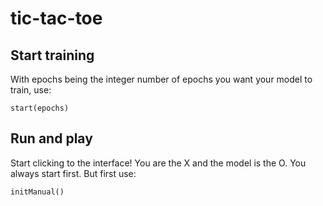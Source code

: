 # tic-tac-toe

## Start training 
With epochs being the integer number of epochs you want your model to train, use:
```
start(epochs)
```

## Run and play
Start clicking to the interface! You are the X and the model is the O. You always start first. But first use:
```
initManual()
```
